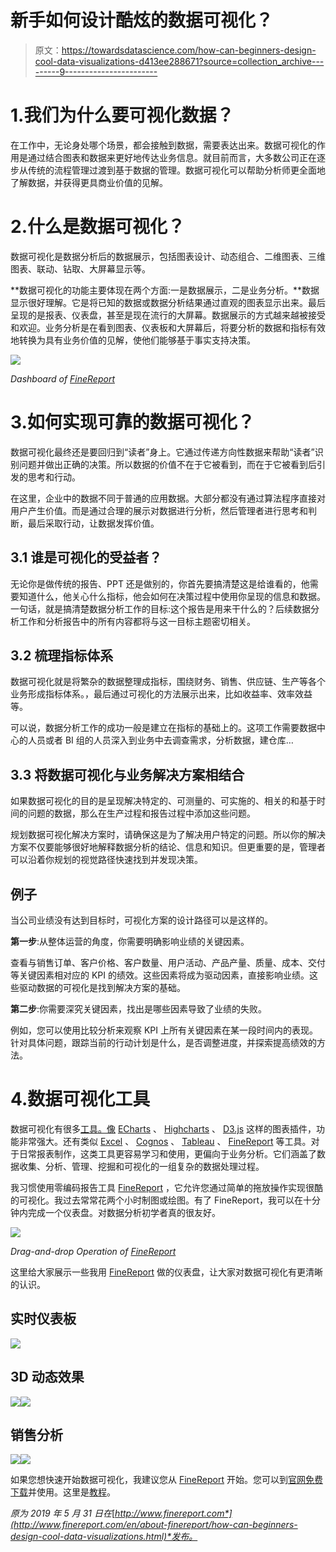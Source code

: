 # 新手如何设计酷炫的数据可视化？

> 原文：<https://towardsdatascience.com/how-can-beginners-design-cool-data-visualizations-d413ee288671?source=collection_archive---------9----------------------->

# 1.我们为什么要可视化数据？

在工作中，无论身处哪个场景，都会接触到数据，需要表达出来。数据可视化的作用是通过结合图表和数据来更好地传达业务信息。就目前而言，大多数公司正在逐步从传统的流程管理过渡到基于数据的管理。数据可视化可以帮助分析师更全面地了解数据，并获得更具商业价值的见解。

# 2.什么是数据可视化？

数据可视化是数据分析后的数据展示，包括图表设计、动态组合、二维图表、三维图表、联动、钻取、大屏幕显示等。

**数据可视化的功能主要体现在两个方面:一是数据展示，二是业务分析。**数据显示很好理解。它是将已知的数据或数据分析结果通过直观的图表显示出来。最后呈现的是报表、仪表盘，甚至是现在流行的大屏幕。数据展示的方式越来越被接受和欢迎。业务分析是在看到图表、仪表板和大屏幕后，将要分析的数据和指标有效地转换为具有业务价值的见解，使他们能够基于事实支持决策。

![](img/32eed980b080231ae990ad1bd72d4155.png)

*Dashboard of* [*FineReport*](http://www.finereport.com/en/?utm_source=medium&utm_medium=media&utm_campaign=blog&utm_term=03)

# 3.如何实现可靠的数据可视化？

数据可视化最终还是要回归到“读者”身上。它通过传递方向性数据来帮助“读者”识别问题并做出正确的决策。所以数据的价值不在于它被看到，而在于它被看到后引发的思考和行动。

在这里，企业中的数据不同于普通的应用数据。大部分都没有通过算法程序直接对用户产生价值。而是通过合理的展示对数据进行分析，然后管理者进行思考和判断，最后采取行动，让数据发挥价值。

## 3.1 谁是可视化的受益者？

无论你是做传统的报告、PPT 还是做别的，你首先要搞清楚这是给谁看的，他需要知道什么，他关心什么指标，他会如何在决策过程中使用你呈现的信息和数据。一句话，就是搞清楚数据分析工作的目标:这个报告是用来干什么的？后续数据分析工作和分析报告中的所有内容都将与这一目标主题密切相关。

## 3.2 梳理指标体系

数据可视化就是将繁杂的数据整理成指标，围绕财务、销售、供应链、生产等各个业务形成指标体系。，最后通过可视化的方法展示出来，比如收益率、效率效益等。

可以说，数据分析工作的成功一般是建立在指标的基础上的。这项工作需要数据中心的人员或者 BI 组的人员深入到业务中去调查需求，分析数据，建仓库…

## 3.3 将数据可视化与业务解决方案相结合

如果数据可视化的目的是呈现解决特定的、可测量的、可实施的、相关的和基于时间的问题的数据，那么在生产过程和报告过程中添加这些问题。

规划数据可视化解决方案时，请确保这是为了解决用户特定的问题。所以你的解决方案不仅要能够很好地解释数据分析的结论、信息和知识。但更重要的是，管理者可以沿着你规划的视觉路径快速找到并发现决策。

## 例子

当公司业绩没有达到目标时，可视化方案的设计路径可以是这样的。

**第一步**:从整体运营的角度，你需要明确影响业绩的关键因素。

查看与销售订单、客户价格、客户数量、用户活动、产品产量、质量、成本、交付等关键因素相对应的 KPI 的绩效。这些因素将成为驱动因素，直接影响业绩。这些驱动数据的可视化是找到解决方案的基础。

**第二步**:你需要深究关键因素，找出是哪些因素导致了业绩的失败。

例如，您可以使用比较分析来观察 KPI 上所有关键因素在某一段时间内的表现。针对具体问题，跟踪当前的行动计划是什么，是否调整进度，并探索提高绩效的方法。

# 4.数据可视化工具

数据可视化有很多[工具。像](http://www.finereport.com/en/about-finereport/compare-6-types-and-14-data-visualization-tools.html?utm_source=medium&utm_medium=media&utm_campaign=blog&utm_term=03) [ECharts](https://echarts.apache.org/en/index.html) 、 [Highcharts](https://www.highcharts.com/) 、 [D3.js](https://d3js.org/) 这样的图表插件，功能非常强大。还有类似 [Excel](https://products.office.com/en-us/excel) 、 [Cognos](https://www.ibm.com/products/cognos-analytics) 、 [Tableau](https://www.tableau.com/) 、 [FineReport](http://www.finereport.com/en/?utm_source=medium&utm_medium=media&utm_campaign=blog&utm_term=03) 等工具。对于日常报表制作，这类工具更容易学习和使用，更偏向于业务分析。它们涵盖了数据收集、分析、管理、挖掘和可视化的一组复杂的数据处理过程。

我习惯使用零编码报告工具 [FineReport](http://www.finereport.com/en/?utm_source=medium&utm_medium=media&utm_campaign=blog&utm_term=03) ，它允许您通过简单的拖放操作实现很酷的可视化。我过去常常花两个小时制图或绘图。有了 FineReport，我可以在十分钟内完成一个仪表盘。对数据分析初学者真的很友好。

![](img/6c98f5b79f9fd81ea387503dbbb222da.png)

*Drag-and-drop Operation of* [*FineReport*](http://www.finereport.com/en/?utm_source=medium&utm_medium=media&utm_campaign=blog&utm_term=03)

这里给大家展示一些我用 [FineReport](http://www.finereport.com/en/?utm_source=medium&utm_medium=media&utm_campaign=blog&utm_term=03) 做的仪表盘，让大家对数据可视化有更清晰的认识。

## 实时仪表板

![](img/3359f34669737805b30cf425a04fcb75.png)

## 3D 动态效果

![](img/9974288bd3de429f613b761f18286df8.png)![](img/7ad8630df18b9e234ee6d30905221ea4.png)

## 销售分析

![](img/0de3a7a4b61b8dbc5c08ffa89f7e3e28.png)![](img/88eadb15e141226582e8b830a49b4538.png)

如果您想快速开始数据可视化，我建议您从 [FineReport](http://www.finereport.com/en/?utm_source=medium&utm_medium=media&utm_campaign=blog&utm_term=03) 开始。您可以到[官网免费下载](http://www.finereport.com/en/download?utm_source=medium&utm_medium=media&utm_campaign=blog&utm_term=03)并使用。这里是[教程](http://www.finereport.com/en/about-finereport/learning-path-for-finereport-beginners.html?utm_source=medium&utm_medium=media&utm_campaign=blog&utm_term=03)。

*原为 2019 年 5 月 31 日在*[*http://www.finereport.com*](http://www.finereport.com/en/about-finereport/how-can-beginners-design-cool-data-visualizations.html)*发布。*